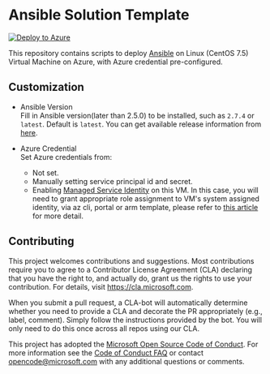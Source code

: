 # Ansible Solution Template
[![Deploy to Azure](http://azuredeploy.net/deploybutton.png)](https://ms.portal.azure.com/#create/azure-oss.ansibleansible)

This repository contains scripts to deploy [Ansible](https://www.ansible.com/) on Linux (CentOS 7.5) Virtual Machine on Azure, with Azure credential pre-configured.


## Customization
- Ansible Version  
  Fill in Ansible version(later than 2.5.0) to be installed, such as `2.7.4` or `latest`. Default is `latest`. You can get available release information from [here](https://github.com/ansible/ansible/releases).

- Azure Credential  
  Set Azure credentials from:
  - Not set.
  - Manually setting service principal id and secret.
  - Enabling [Managed Service Identity](https://docs.microsoft.com/en-us/azure/active-directory/managed-identities-azure-resources/overview) on this VM. In this case, you will need to grant appropriate role assignment to VM's system assigned identity, via az cli, portal or arm template, please refer to [this article](https://docs.microsoft.com/en-us/azure/role-based-access-control/role-assignments-portal) for more detail.




## Contributing

This project welcomes contributions and suggestions.  Most contributions require you to agree to a
Contributor License Agreement (CLA) declaring that you have the right to, and actually do, grant us
the rights to use your contribution. For details, visit https://cla.microsoft.com.

When you submit a pull request, a CLA-bot will automatically determine whether you need to provide
a CLA and decorate the PR appropriately (e.g., label, comment). Simply follow the instructions
provided by the bot. You will only need to do this once across all repos using our CLA.

This project has adopted the [Microsoft Open Source Code of Conduct](https://opensource.microsoft.com/codeofconduct/).
For more information see the [Code of Conduct FAQ](https://opensource.microsoft.com/codeofconduct/faq/) or
contact [opencode@microsoft.com](mailto:opencode@microsoft.com) with any additional questions or comments.
